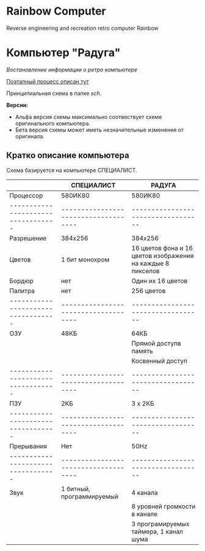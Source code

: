 #  Rainbow Computer
Reverse engineering and recreation retro computer Rainbow

# Компьютер "Радуга"
_Востановление информации о ретро компьютере_

[Поэтапный процесс описан тут](storyboard/README.md)

Принципиальная схема в папке _sch_. 

**Версии:**

- Альфа версия схемы максимально соотвествует схеме оригинального компьютера. 
- Бета версия схемы может иметь незначительные изменения от оригинала.

## Кратко описание компьютера

Схема базируется на компьютере СПЕЦИАЛИСТ. 


|                                  | СПЕЦИАЛИСТ                         | РАДУГА                           |
|----------------------------------|------------------------------------|----------------------------------|
| Процессор | 580ИК80 | 580ИК80 |
|----------------------------------|------------------------------------|----------------------------------|
| Разрешение | 384x256 | 384x256 |
| Цветов | 1 бит монохром | 16 цветов фона и 16 цветов изображения на каждые 8 пикселов | 
| Бордюр | нет | Один их 16 цветов | 
| Палитра | нет | 256 цветов |
|----------------------------------|------------------------------------|----------------------------------|
| ОЗУ | 48КБ | 64КБ |
|     |      | Прямой доступв память | 48КБ |
|     |      | Косвенный доступ | 16КБ (цвет) |
|----------------------------------|------------------------------------|----------------------------------|
| ПЗУ | 2КБ | 3 x 2КБ |
|----------------------------------|------------------------------------|----------------------------------|
| Прерывания | Нет | 50Hz |
|----------------------------------|------------------------------------|----------------------------------|
| Звук | 1 битный, программируемый | 4 канала |
|      |                           | 8 уровней громкости в канале |
|      |                           | 3 програмируемых таймера, 1 канал шума |

 

